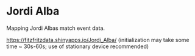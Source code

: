 # Jordi Alba
 
Mapping Jordi Albas match event data.


https://fitzfritzdata.shinyapps.io/Jordi_Alba/ (initialization may take some time ~ 30s-60s; use of stationary device recommended)
